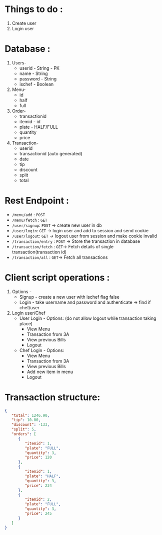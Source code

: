 # Things to do :
1. Create user
2. Login user



# Database :
1. Users-
    * userid - String - PK 
    * name - String
    * password - String
    * ischef - Boolean
2. Menu-
    * id
    * half
    * full
3. Order-
    * transactionid
    * itemid - id
    * plate - HALF/FULL
    * quantity
    * price
4. Transaction-
    * userid
    * transactionid (auto generated)
    * date
    * tip
    * discount
    * split
    * total

# Rest Endpoint :
* `/menu/add` : `POST` 
* `/menu/fetch` : `GET`
* `/user/signup`: `POST` -> create new user in db
* `/user/login`: `GET` -> login user and add to session and send cookie
* `/user/logout`: `GET` -> logout user from session and make cookie invalid
* `/transaction/entry` : `POST` -> Store the transaction in database
* `/transaction/fetch` : `GET`-> Fetch details of single transaction(transaction id)
* `/transaction/all` : `GET`-> Fetch all transactions

# Client script operations :
1. Options -
    * Signup - create a new user with ischef flag false
    * Login - take username and password and authenticate -> find if chef/user
2. Login user/Chef
    * User Login - Options: (do not allow logout while transaction taking place)
        * View Menu
        * Transaction from 3A
        * View previous Bills
        * Logout
    * Chef Login - Options:
        * View Menu
        * Transaction from 3A
        * View previous Bills
        * Add new item in menu
        * Logout
# Transaction structure:

```json
{
   "total": 1246.90,
   "tip": 10.00,
   "discount": -133,
   "split": 5,
   "orders": [
      {
         "itemid": 1,
         "plate": "FULL",
         "quantity": 3,
         "price": 120
      },
      {
         "itemid": 1,
         "plate": "HALF",
         "quantity": 3,
         "price": 234
      },
      {
         "itemid": 2,
         "plate": "FULL",
         "quantity": 3,
         "price": 245
      }
   ]
}
```